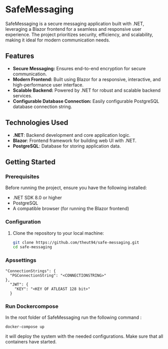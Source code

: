 # SafeMessaging

SafeMessaging is a secure messaging application built with .NET, leveraging a Blazor frontend for a seamless and responsive user experience. The project prioritizes security, efficiency, and scalability, making it ideal for modern communication needs.

## Features

- **Secure Messaging:** Ensures end-to-end encryption for secure communication.
- **Modern Frontend:** Built using Blazor for a responsive, interactive, and high-performance user interface.
- **Scalable Backend:** Powered by .NET for robust and scalable backend services.
- **Configurable Database Connection:** Easily configurable PostgreSQL database connection string.

## Technologies Used

- **.NET**: Backend development and core application logic.
- **Blazor**: Frontend framework for building web UI with .NET.
- **PostgreSQL**: Database for storing application data.

## Getting Started

### Prerequisites

Before running the project, ensure you have the following installed:

- .NET SDK 8.0 or higher
- PostgreSQL
- A compatible browser (for running the Blazor frontend)

### Configuration

1. Clone the repository to your local machine:
   ```bash
   git clone https://github.com/theut94/safe-messaging.git
   cd safe-messaging
   ```
### Apssettings

```
"ConnectionStrings": {
  "PGConnectionString": "<CONNECTIONSTRING>"
},
  "JWT": {
    "KEY": "<KEY OF ATLEAST 128 bit>"
  }
```

### Run Dockercompose
In the root folder of SafeMessaging run the following command :
```
docker-compose up
```

it will deploy the system with the needed configurations. Make sure that all containers have started.